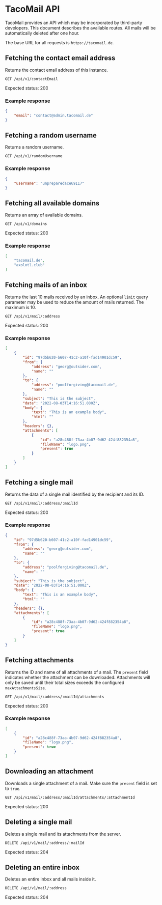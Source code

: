 # TacoMail API
TacoMail provides an API which may be incorporated by third-party developers. This document describes the available routes. All mails will be automatically deleted after one hour.

The base URL for all requests is `https://tacomail.de`.

## Fetching the contact email address
Returns the contact email address of this instance.
```
GET /api/v1/contactEmail
```
Expected status: 200

### Example response
```json
{
    "email": "contact@admin.tacomail.de"
}
```

## Fetching a random username
Returns a random username.
```
GET /api/v1/randomUsername
```

### Example response
```json
{
    "username": "unpreparedace69117"
}
```

## Fetching all available domains
Returns an array of available domains.
```
GET /api/v1/domains
```
Expected status: 200

### Example response
```json
[
    "tacomail.de",
    "axolotl.club"
]
```

## Fetching mails of an inbox
Returns the last 10 mails received by an inbox. An optional `limit` query parameter may be used to reduce the amount of mails returned. The maximum is 10.
```
GET /api/v1/mail/:address
```
Expected status: 200

### Example response
```json
[
    {
        "id": "97d5b620-b607-41c2-a10f-fad14901dc59",
        "from": {
            "address": "georg@outsider.com",
            "name": ""
        },
        "to": {
            "address": "poolforgiving@tacomail.de",
            "name": ""
        },
        "subject": "This is the subject",
        "date": "2022-08-03T14:16:51.000Z",
        "body": {
            "text": "This is an example body",
            "html": ""
        },
        "headers": {},
        "attachments": [
            {
                "id": "a28c488f-73aa-4b07-9d62-424f882354a8",
                "fileName": "logo.png",
                "present": true
            }
        ]
    }
]
```

## Fetching a single mail
Returns the data of a single mail identified by the recipient and its ID.
```
GET /api/v1/mail/:address/:mailId
```
Expected status: 200

### Example response
```json
{
    "id": "97d5b620-b607-41c2-a10f-fad14901dc59",
    "from": {
        "address": "georg@outsider.com",
        "name": ""
    },
    "to": {
        "address": "poolforgiving@tacomail.de",
        "name": ""
    },
    "subject": "This is the subject",
    "date": "2022-08-03T14:16:51.000Z",
    "body": {
        "text": "This is an example body",
        "html": ""
    },
    "headers": {},
    "attachments": [
        {
            "id": "a28c488f-73aa-4b07-9d62-424f882354a8",
            "fileName": "logo.png",
            "present": true
        }
    ]
}
```

## Fetching attachments
Returns the ID and name of all attachments of a mail. The `present` field indicates whether the attachment can be downloaded. Attachments will only be saved until their total sizes exceeds the configured `maxAttachmentsSize`.
```
GET /api/v1/mail/:address/:mailId/attachments
```
Expected status: 200

### Example response
```json
[
    {
        "id": "a28c488f-73aa-4b07-9d62-424f882354a8",
        "fileName": "logo.png",
        "present": true
    }
]
```

## Downloading an attachment
Downloads a single attachment of a mail. Make sure the `present` field is set to `true`.
```
GET /api/v1/mail/:address/:mailId/attachments/:attachmentId
```
Expected status: 200

## Deleting a single mail
Deletes a single mail and its attachments from the server.
```
DELETE /api/v1/mail/:address/:mailId
```
Expected status: 204

## Deleting an entire inbox
Deletes an entire inbox and all mails inside it.
```
DELETE /api/v1/mail/:address
``` 
Expected status: 204